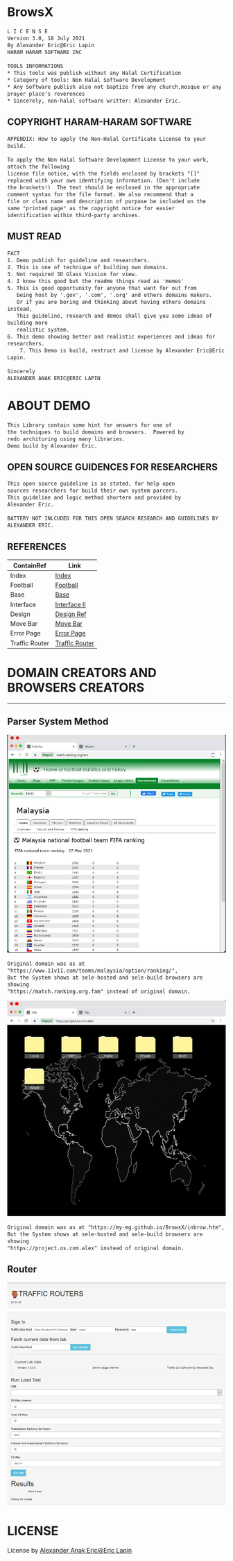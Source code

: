 # BrowsX 

    L I C E N S E
    Version 3.0, 18 July 2021
    By Alexander Eric@Eric Lapin
    HARAM HARAM SOFTWARE INC
			   
    TOOLS INFORMATIONS
    * This tools was publish without any Halal Certification 
    * Category of tools: Non Halal Software Development
    * Any Software publish also not baptize from any church,mosque or any prayer place's reverences
    * Sincerely, non-halal software writter: Alexander Eric.
			  

## COPYRIGHT HARAM-HARAM SOFTWARE

    APPENDIX: How to apply the Non-Halal Certificate License to your build.
   
    To apply the Non Halal Software Development License to your work, attach the following
    license file notice, with the fields enclosed by brackets "[]"
    replaced with your own identifying information. (Don't include
    the brackets!)  The text should be enclosed in the appropriate
    comment syntax for the file format. We also recommend that a
    file or class name and description of purpose be included on the
    same "printed page" as the copyright notice for easier
    identification within third-party archives.
    
## MUST READ     
    FACT
   	1. Demo publish for guideline and researchers.
	2. This is one of technique of building own domains.
	3. Not required 3D Glass Vission for view.
	4. I know this good but the readme things read as 'memes'
	5. This is good opportunity for anyone that want for out from 
	   being host by '.gov', '.com', '.org' and others domains makers.
	   Or if you are boring and thinking about having others domains instead,
	   This guideline, research and demos shall give you some ideas of building more
	   realistic system.
	6. This demo showing better and realistic experiences and ideas for researchers.
        7. This Demo is build, restruct and license by Alexander Eric@Eric Lapin. 
	
	Sincerely
   	ALEXANDER ANAK ERIC@ERIC LAPIN

# ABOUT DEMO
	This Library contain some hint for answers for one of 
	the techniques to build domains and browsers.  Powered by 
	redo archituring using many libraries. 
	Demo build by Alexander Eric. 
	
## OPEN SOURCE GUIDENCES FOR RESEARCHERS
	This open source guideline is as stated, for help open 
	sources researchers for build their own system parcers. 
	This guideline and logic method shortern and provided by 
	Alexander Eric.
	
	BATTERY NOT INLCUDED FOR THIS OPEN SEARCH RESEARCH AND GUIDELINES BY ALEXANDER ERIC.
	
## REFERENCES   	
ContainRef | Link
--------|---------------------------------------------------------
Index | [Index](https://my-mg.github.io/BrowsX/)
Football | [Football](https://my-mg.github.io/BrowsX/football.htm)
Base | [Base](https://my-mg.github.io/BrowsX/maximize.htm)
Interface | [Interface II](https://my-mg.github.io/BrowsX/inbrow.htm)
Design | [Design Ref](https://my-mg.github.io/BrowsX/dsg.html)
Move Bar | [Move Bar](https://my-mg.github.io/BrowsX/movebar.htm)
Error Page | [Error Page](https://my-mg.github.io/BrowsX/LoadGame.htm)
Traffic Router | [Traffic Router](https://my-mg.github.io/BrowsX/Router/) 


# DOMAIN CREATORS AND BROWSERS CREATORS 
------------------------------------------------
## Parser System Method
![Source output](media/output.png)

	Original domain was as at "https://www.11v11.com/teams/malaysia/option/ranking/", 
	But the System shows at sele-hosted and sele-build browsers are showing 
	"https://match.ranking.org.fam" instead of original domain.

![Source output](media/output2.png)

	Original domain was as at "https://my-mg.github.io/BrowsX/inbrow.htm", 
	But the System shows at sele-hosted and sele-build browsers are showing 
	"https://project.os.com.alex" instead of original domain. 

## Router
![Source output](media/router.png)

# LICENSE
License by [Alexander Anak Eric@Eric Lapin](https://www.facebook.com/alexandereric.on.fb/)
